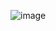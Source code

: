 ![image](https://github.com/EWHA-THON-E-BUS/SERVER/assets/121334671/a9ad0fed-ed26-4f70-accd-b8c2ba2b884f)
